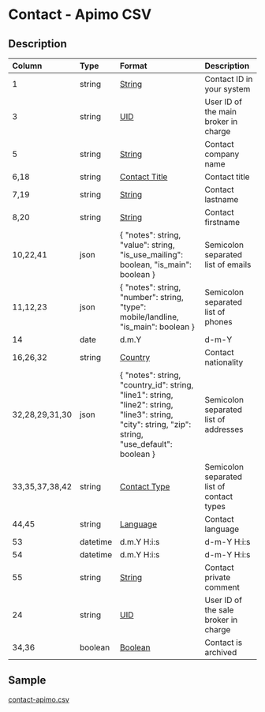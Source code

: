# Contact - Apimo CSV

## Description

| Column | Type | Format | Description |
| :--- | :--- | :--- | :--- |
| 1 | string | [String](https://en.wikipedia.org/wiki/String_(computer_science)) | Contact ID in your system |
| 3 | string | [UID](https://en.wikipedia.org/wiki/Unique_identifier) | User ID of the main broker in charge |
| 5 | string | [String](https://en.wikipedia.org/wiki/String_(computer_science)) | Contact company name |
| 6,18 | string | [Contact Title](../values/contact_title_id.md) | Contact title |
| 7,19 | string | [String](https://en.wikipedia.org/wiki/String_(computer_science)) | Contact lastname |
| 8,20 | string | [String](https://en.wikipedia.org/wiki/String_(computer_science)) | Contact firstname |
| 10,22,41 | json | { "notes": string, "value": string, "is_use_mailing": boolean, "is_main": boolean } | Semicolon separated list of emails |
| 11,12,23 | json | { "notes": string, "number": string, "type": mobile/landline, "is_main": boolean } | Semicolon separated list of phones |
| 14 | date | d.m.Y | d-m-Y | Y-m-d | Contact birthdate |
| 16,26,32 | string | [Country](../values/country_id.md) | Contact nationality |
| 32,28,29,31,30 | json | { "notes": string, "country_id": string, "line1": string, "line2": string, "line3": string, "city": string, "zip": string, "use_default": boolean } | Semicolon separated list of addresses |
| 33,35,37,38,42 | string | [Contact Type](../values/contact_type_id.md) | Semicolon separated list of contact types |
| 44,45 | string | [Language](../values/language_id.md) | Contact language |
| 53 | datetime | d.m.Y H:i:s | d-m-Y H:i:s | Y-m-d H:i:s | Contact creation date & time |
| 54 | datetime | d.m.Y H:i:s | d-m-Y H:i:s | Y-m-d H:i:s | Contact update date & time |
| 55 | string | [String](https://en.wikipedia.org/wiki/String_(computer_science)) | Contact private comment |
| 24 | string | [UID](https://en.wikipedia.org/wiki/Unique_identifier) | User ID of the sale broker in charge |
| 34,36 | boolean | [Boolean](https://en.wikipedia.org/wiki/Boolean_data_type) | Contact is archived |

## Sample

[contact-apimo.csv](../samples/contact-apimo.csv)
```

```
